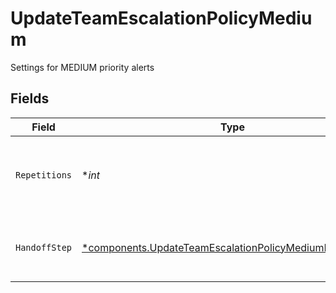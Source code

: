 # UpdateTeamEscalationPolicyMedium

Settings for MEDIUM priority alerts


## Fields

| Field                                                                                                                             | Type                                                                                                                              | Required                                                                                                                          | Description                                                                                                                       |
| --------------------------------------------------------------------------------------------------------------------------------- | --------------------------------------------------------------------------------------------------------------------------------- | --------------------------------------------------------------------------------------------------------------------------------- | --------------------------------------------------------------------------------------------------------------------------------- |
| `Repetitions`                                                                                                                     | **int*                                                                                                                            | :heavy_minus_sign:                                                                                                                | Number of repetitions for MEDIUM priority alerts                                                                                  |
| `HandoffStep`                                                                                                                     | [*components.UpdateTeamEscalationPolicyMediumHandoffStep](../../models/components/updateteamescalationpolicymediumhandoffstep.md) | :heavy_minus_sign:                                                                                                                | Handoff step for MEDIUM priority alerts                                                                                           |